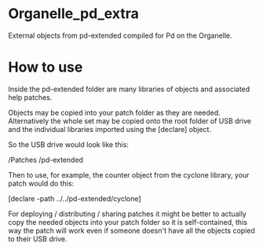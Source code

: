 # Organelle_pd_extra
External objects from pd-extended compiled for Pd on the Organelle.  

# How to use
Inside the pd-extended folder are many libraries of objects and associated help patches.

Objects may be copied into your patch folder as they are needed.  Alternatively the whole set may be copied onto the root folder of USB drive and the individual libraries imported using the [declare] object.

So the USB drive would look like this:

/Patches
/pd-extended 

Then to use, for example, the counter object from the cyclone library,  your patch would do this:

[declare -path ../../pd-extended/cyclone]

For deploying / distributing / sharing patches it might be better to actually copy the needed objects into your patch folder so it is self-contained,  this way the patch will work even if someone doesn't have all the objects copied to their USB drive.
